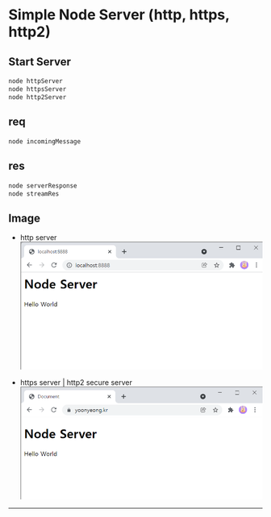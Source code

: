 # **Simple Node Server** (http, https, http2)

## **Start Server**

    node httpServer
    node httpsServer
    node http2Server

## **req**

    node incomingMessage

## **res**

    node serverResponse
    node streamRes

## **Image**

- http server
  ![http](./images/http.png "http page")

- https server | http2 secure server
  ![https](./images/https.png "https page")

---
